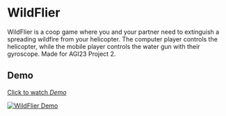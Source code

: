 # WildFlier

WildFlier is a coop game where you and your partner need to extinguish a spreading wildfire from your helicopter. The computer player controls the helicopter, while the mobile player controls the water gun with their gyroscope. Made for AGI23 Project 2.

## Demo
[Click to watch *Demo*](https://www.youtube.com/watch?v=-ASJqcCm-PM)

[![WildFlier Demo](https://img.youtube.com/vi/-ASJqcCm-PM/0.jpg)](https://www.youtube.com/watch?v=-ASJqcCm-PM "WildFlier Demo")
